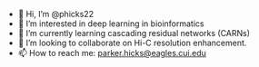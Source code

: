 - 👋 Hi, I’m @phicks22
- 👀 I’m interested in deep learning in bioinformatics
- 🌱 I’m currently learning cascading residual networks (CARNs)
- 💞️ I’m looking to collaborate on Hi-C resolution enhancement.
- 📫 How to reach me: parker.hicks@eagles.cui.edu

<!---
phicks22/phicks22 is a ✨ special ✨ repository because its `README.md` (this file) appears on your GitHub profile.
You can click the Preview link to take a look at your changes.
--->
